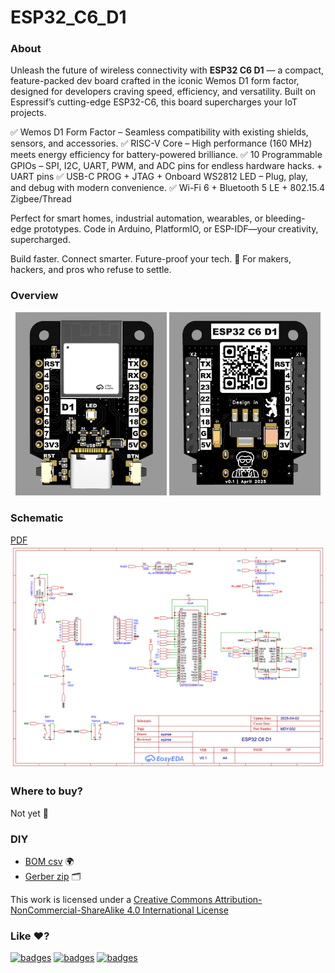 # ESP32_C6_D1

### About
Unleash the future of wireless connectivity with **ESP32 C6 D1** — a compact, feature-packed dev board crafted in the iconic Wemos D1 form factor, designed for developers craving speed, efficiency, and versatility. 
Built on Espressif’s cutting-edge ESP32-C6, this board supercharges your IoT projects.

✅ Wemos D1 Form Factor – Seamless compatibility with existing shields, sensors, and accessories.
✅ RISC-V Core – High performance (160 MHz) meets energy efficiency for battery-powered brilliance.
✅ 10 Programmable GPIOs – SPI, I2C, UART, PWM, and ADC pins for endless hardware hacks. + UART pins
✅ USB-C PROG + JTAG + Onboard WS2812 LED – Plug, play, and debug with modern convenience.
✅ Wi-Fi 6 + Bluetooth 5 LE + 802.15.4 Zigbee/Thread

Perfect for smart homes, industrial automation, wearables, or bleeding-edge prototypes. Code in Arduino, PlatformIO, or ESP-IDF—your creativity, supercharged.

Build faster. Connect smarter. Future-proof your tech. 🚀
For makers, hackers, and pros who refuse to settle.

### Overview
<div align="center">
<img width="48%" src="https://raw.githubusercontent.com/xyzroe/ESP32_C6_D1/main/images/top.png">
<img width="48%" src="https://raw.githubusercontent.com/xyzroe/ESP32_C6_D1/main/images/bottom.png">
</div>


### Schematic
[PDF](./files/Schematic.pdf)  
![Schematic](https://raw.githubusercontent.com/xyzroe/ESP32_C6_D1/main/images/Schematic.png) 

### Where to buy?
Not yet 🚀

### DIY
- [BOM csv](./files/BOM.csv) 🌍
- [Gerber zip](./files/Gerber.zip) 🗂

This work is licensed under a <a rel="license" href="http://creativecommons.org/licenses/by-nc-sa/4.0/">Creative Commons Attribution-NonCommercial-ShareAlike 4.0 International License</a>

### Like ♥️?
[![badges](https://badges.aleen42.com/src/buymeacoffee.svg)](https://www.buymeacoffee.com/xyzroe) 
[![badges](https://badges.aleen42.com/src/github.svg)](https://github.com/sponsors/xyzroe)
[![badges](https://badges.aleen42.com/src/paypal.svg)](http://paypal.me/xyzroe) 

